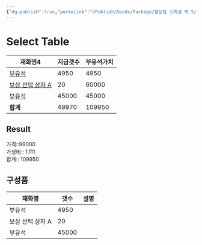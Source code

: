 ```yaml
---
{"dg-publish":true,"permalink":"/Publish/Goods/Package/웹상점 스페셜 팩 5/"}
---
```



# Select Table
<div><table class="dataview table-view-table"><thead class="table-view-thead"><tr class="table-view-tr-header"><th class="table-view-th"><span>재화명</span><span class="dataview small-text">4</span></th><th class="table-view-th"><span>지급갯수</span></th><th class="table-view-th"><span>부유석가치</span></th></tr></thead><tbody class="table-view-tbody"><tr><td><span><a data-tooltip-position="top" aria-label="Publish/Goods/Currencies/부유석.md" data-href="Publish/Goods/Currencies/부유석.md" href="Publish/Goods/Currencies/부유석.md" class="internal-link" target="_blank" rel="noopener nofollow">부유석</a></span></td><td>4950</td><td>4950</td></tr><tr><td><span><a data-tooltip-position="top" aria-label="Publish/Goods/Currencies/보상 선택 상자 A.md" data-href="Publish/Goods/Currencies/보상 선택 상자 A.md" href="Publish/Goods/Currencies/보상 선택 상자 A.md" class="internal-link" target="_blank" rel="noopener nofollow">보상 선택 상자 A</a></span></td><td>20</td><td>60000</td></tr><tr><td><span><a data-tooltip-position="top" aria-label="Publish/Goods/Currencies/부유석.md" data-href="Publish/Goods/Currencies/부유석.md" href="Publish/Goods/Currencies/부유석.md" class="internal-link" target="_blank" rel="noopener nofollow">부유석</a></span></td><td>45000</td><td>45000</td></tr><tr><td><span><strong>합계</strong></span></td><td>49970</td><td>109950</td></tr></tbody></table></div><p><span><h2 data-heading="Result" dir="auto">Result</h2></span></p><span><span>가격::99000 <br></span></span><span><span>가성비:: 1.111 <br></span></span><span><span>합계:: 109950</span></span>

## 구성품
| **재화명** | **갯수** | 설명       |
| ------- | ------ | -------- |
| 부유석     | 4950   |          |
| 보상 선택 상자 A   | 20     |          |
| 부유석     | 45000  |  |



